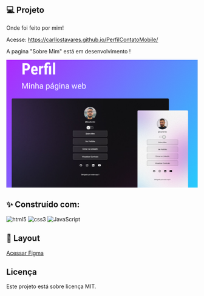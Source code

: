 

## 💻 Projeto

Onde foi feito por mim!

Acesse: https://carllostavares.github.io/PerfilContatoMobile/

A pagina "Sobre Mim" está em desenvolvimento !

<p align="center">
<img src=".github/imgCapaPerfil.png">
</p>

## ✨ Construído com:

![html5](https://img.shields.io/badge/HTML5-E34F26?style=for-the-badge&logo=html5&logoColor=white)
 ![css3](https://img.shields.io/badge/CSS3-1572B6?style=for-the-badge&logo=css3&logoColor=white) ![JavaScript](https://img.shields.io/badge/JavaScript-323330?style=for-the-badge&logo=javascript&logoColor=F7DF1E) 


## 🔖 Layout

[Acessar Figma](https://www.figma.com/file/7UXtquWFbhOyG8qX2NmxCk/DevLinks-(Community)?node-id=90%3A160&t=1BFWrdiJkw6ploMB-0)

## Licença

Este projeto está sobre licença MIT.
